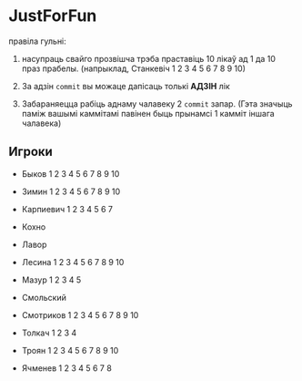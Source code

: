 ﻿
JustForFun
==========
правіла гульні:

1. насупраць свайго прозвішча трэба праставіць 10 лікаў ад 1 да 10 праз прабелы.
(напрыклад, Станкевіч 1 2 3 4 5 6 7 8 9 10)

2. За адзін `commit` вы можаце дапісаць толькі __АДЗІН__ лік

3. Забараняецца рабіць аднаму чалавеку 2 `commit` запар. (Гэта значыць паміж вашымі каммітамі павінен быць прынамсі 1 камміт іншага чалавека)


## Игроки

* Быков 1 2 3 4 5 6 7 8 9 10

* Зимин 1 2 3 4 5 6 7 8 9 10

* Карпиевич 1 2 3 4 5 6 7

* Кохно

* Лавор

* Лесина 1 2 3 4 5 6 7 8 9 10

* Мазур 1 2 3 4 5

* Смольский

* Смотриков 1 2 3 4 5 6 7 8 9 10

* Толкач 1 2 3 4 

* Троян 1 2 3 4 5 6 7 8 9 10

* Ячменев 1 2 3 4 5 6 7 8
